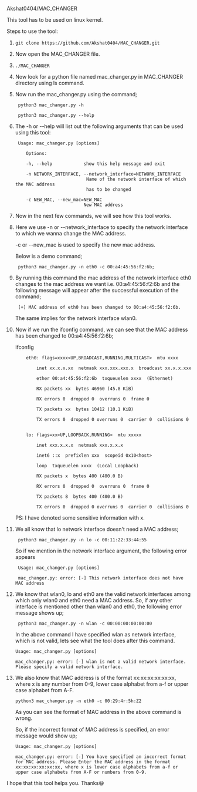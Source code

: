 Akshat0404/MAC_CHANGER


This tool has to be used on linux kernel.

Steps to use the tool:

  1.     git clone https://github.com/Akshat0404/MAC_CHANGER.git

  2. Now open the MAC_CHANGER file.

  3.     ./MAC_CHANGER

  4. Now look for a python file named mac_changer.py in MAC_CHANGER directory using ls command.

  5. Now run the mac_changer.py using the command;
 
          python3 mac_changer.py -h
          
          python3 mac_changer.py --help
          
  7. The -h or --help will list out the following arguments that can be used using this tool:
      
          Usage: mac_changer.py [options]

             Options:

             -h, --help            show this help message and exit

             -n NETWORK_INTERFACE, --network_interface=NETWORK_INTERFACE
                                    Name of the network interface of which the MAC address
                                    has to be changed

             -c NEW_MAC, --new_mac=NEW_MAC
                                   New MAC address
    
  7. Now in the next few commands, we will see how this tool works.

  8.   Here we use -n or --network_interface to specify the network interface to which we wanna change the MAC address.

       -c or --new_mac is used to specify the new mac address.
       
       Below is a demo command;
       
            python3 mac_changer.py -n eth0 -c 00:a4:45:56:f2:6b;
  
  9. By running this command the mac address of the network interface eth0 changes to the mac address we want i.e. 00:a4:45:56:f2:6b and the following message will appear after        the successful execution of the command;
       
          [+] MAC address of eth0 has been changed to 00:a4:45:56:f2:6b.
       
      The same implies for the network interface wlan0.
  10. Now if we run the ifconfig command, we can see that the MAC address has been changed to 00:a4:45:56:f2:6b;
      
         ifconfig

              eth0: flags=xxxx<UP,BROADCAST,RUNNING,MULTICAST>  mtu xxxx

                  inet xx.x.x.xx  netmask xxx.xxx.xxx.x  broadcast xx.x.x.xxx

                  ether 00:a4:45:56:f2:6b  txqueuelen xxxx  (Ethernet)

                  RX packets xx  bytes 46960 (45.8 KiB)

                  RX errors 0  dropped 0  overruns 0  frame 0

                  TX packets xx  bytes 10412 (10.1 KiB)

                  TX errors 0  dropped 0 overruns 0  carrier 0  collisions 0


              lo: flags=xx<UP,LOOPBACK,RUNNING>  mtu xxxxx

                  inet xxx.x.x.x  netmask xxx.x.x.x

                  inet6 ::x  prefixlen xxx  scopeid 0x10<host>

                  loop  txqueuelen xxxx  (Local Loopback)

                  RX packets x  bytes 400 (400.0 B)

                  RX errors 0  dropped 0  overruns 0  frame 0

                  TX packets 8  bytes 400 (400.0 B)

                  TX errors 0  dropped 0 overruns 0  carrier 0  collisions 0
          
  
      PS: I have denoted some sensitive information with x.
      
  11. We all know that lo network interface doesn't need a MAC address;
     
           python3 mac_changer.py -n lo -c 00:11:22:33:44:55
      
      So if we mention in the network interface argument, the following error appears
      
           Usage: mac_changer.py [options]

           mac_changer.py: error: [-] This network interface does not have MAC address
         
  12. We know that wlan0, lo and eth0 are the valid network interfaces among which only wlan0 and eth0 need a MAC address. So, if any other interface is mentioned other than           wlan0 and eth0, the following error message shows up;
     
           python3 mac_changer.py -n wlan -c 00:00:00:00:00:00
      
      In the above command I have specified wlan as network interface, which is not valid, lets see what the tool does after this command.
      
          Usage: mac_changer.py [options]

          mac_changer.py: error: [-] wlan is not a valid network interface. Please specify a valid network interface.
  
  13. We also know that MAC address is of the format xx:xx:xx:xx:xx:xx, where x is any number from 0-9, lower case alphabet from a-f or upper case alphabet from A-F.

          python3 mac_changer.py -n eth0 -c 00:29:4r:5h:Z2 
      
      As you can see the format of MAC address in the above command is wrong.
      
      So, if the incorrect format of MAC address is specified, an error message would show up;
      
          Usage: mac_changer.py [options]

          mac_changer.py: error: [-] You have specified an incorrect format for MAC address. Please Enter the MAC address in the format xx:xx:xx:xx:xx:xx, where x is lower case alphabets from a-f or upper case alphabets from A-F or numbers from 0-9.
          
          
I hope that this tool helps you.
Thanks😃
